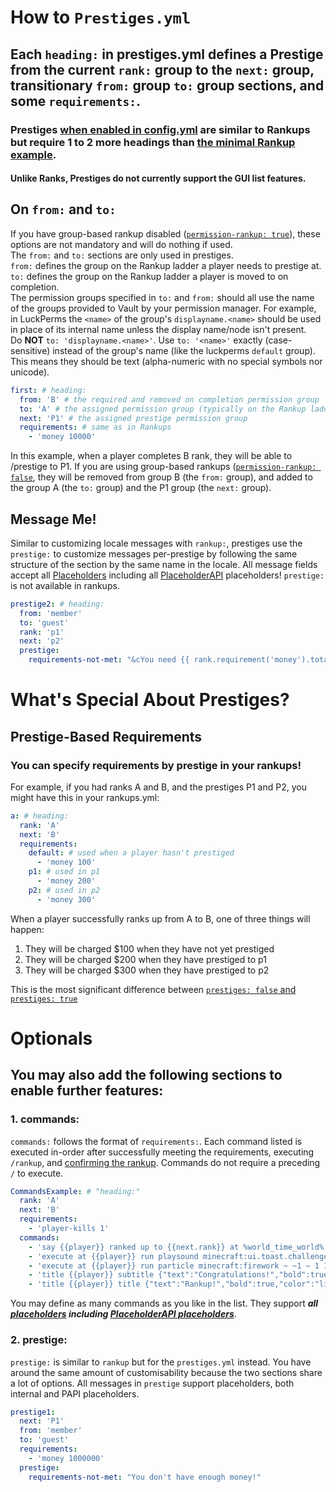 <html>
  <head>
    <meta name="description" content="Reference for Prestiges.yml including all mandatory and optional sections.">
    <meta name="keywords" content="Rankup, Minecraft, Plugin, Spigot, Optionals, Commands, Prestige, Displayname">
  </head>
</html>

# How to `Prestiges.yml`
## Each `heading:` in prestiges.yml defines a Prestige from the current `rank:` group to the `next:` group, transitionary `from:` group `to:` group sections, and some `requirements:`.  
### Prestiges [when enabled in config.yml](../GitHub/Rankup3/config/Prestige.html) are similar to Rankups but require 1 to 2 more headings than [the minimal Rankup example](./How-to-Rankups.yml.html#an-example-of-the-minimum-required-fields-with-a-default-configyml-and-non-empty-requirements).  
#### Unlike Ranks, Prestiges do not currently support the GUI list features.
## On `from:` and `to:`  
If you have group-based rankup disabled ([`permission-rankup: true`](../GitHub/Rankup3/config/Permission-Rankup.html)), these options are not mandatory and will do nothing if used.  
The `from:` and `to:` sections are only used in prestiges.  
`from:` defines the group on the Rankup ladder a player needs to prestige at.  
`to:` defines the group on the Rankup ladder a player is moved to on completion.  
The permission groups specified in `to:` and `from:` should all use the name of the groups provided to Vault by your permission manager. For example, in LuckPerms the `<name>` of the group's `displayname.<name>` should be used in place of its internal name unless the display name/node isn't present.  
Do **NOT** `to: 'displayname.<name>'`. Use `to: '<name>'` exactly (case-sensitive) instead of the group's name (like the luckperms `default` group). This means they should be text (alpha-numeric with no special symbols nor unicode).
```yaml
first: # heading:
  from: 'B' # the required and removed on completion permission group
  to: 'A' # the assigned permission group (typically on the Rankup ladder)
  next: 'P1' # the assigned prestige permission group
  requirements: # same as in Rankups
    - 'money 10000'
```
In this example, when a player completes B rank, they will be able to /prestige to P1. If you are using group-based rankups ([`permission-rankup: false`](../GitHub/Rankup3/config/Permission-Rankup.html), they will be removed from group B (the `from:` group), and added to the group A (the `to:` group) and the P1 group (the `next:` group).
## Message Me!
Similar to customizing locale messages with `rankup:`, prestiges use the `prestige:` to customize messages per-prestige by following the same structure of the section by the same name in the locale. All message fields accept all [Placeholders](../Placeholders.md) including all [PlaceholderAPI](../GitHub/PAPI/Placeholders.html) placeholders! `prestige:` is not available in rankups.

```yaml
prestige2: # heading:
  from: 'member'
  to: 'guest'
  rank: 'p1'
  next: 'p2'
  prestige:
    requirements-not-met: "&cYou need {{ rank.requirement('money').total | money }} money to rankup."
```
# What's Special About Prestiges?  
## Prestige-Based Requirements  
### You can specify requirements by prestige in your rankups!  
For example, if you had ranks A and B, and the prestiges P1 and P2, you might have this in your rankups.yml:  
```yaml
a: # heading:
  rank: 'A'
  next: 'B'
  requirements:
    default: # used when a player hasn't prestiged
      - 'money 100'
    p1: # used in p1
      - 'money 200'
    p2: # used in p2
      - 'money 300'
```
When a player successfully ranks up from A to B, one of three things will happen:  
1. They will be charged $100 when they have not yet prestiged  
2. They will be charged $200 when they have prestiged to p1  
3. They will be charged $300 when they have prestiged to p2

This is the most significant difference between [`prestiges: false` and `prestiges: true`](../GitHub/PAPI/Placeholders.html)

# Optionals
## You may also add the following sections to enable further features:
### 1. commands:
`commands:` follows the format of `requirements:`. Each command listed is executed in-order after successfully meeting the requirements, executing `/rankup`, and [confirming the rankup](../GitHub/Rankup3/config/ConfirmationGUI.html). Commands do not require a preceding `/` to execute. 
```yaml
CommandsExample: # "heading:"
  rank: 'A'
  next: 'B'
  requirements:
    - 'player-kills 1'
  commands:
    - 'say {{player}} ranked up to {{next.rank}} at %world_time_world% in world: %world_name_world%' # requires PAPI and /papi ecloud download world
    - 'execute at {{player}} run playsound minecraft:ui.toast.challenge_complete player {{player}} ~ ~ ~' # plays a sound for the player
    - 'execute at {{player}} run particle minecraft:firework ~ ~1 ~ 1 1 1 0 30 normal' # makes a firework particle cloud on the player
    - 'title {{player}} subtitle {"text":"Congratulations!","bold":true,"color":"aqua"}' # adds a subtitle to the player's screen
    - 'title {{player}} title {"text":"Rankup!","bold":true,"color":"light_purple"}' # adds a title to the player's screen
```  
You may define as many commands as you like in the list. They support ***all [placeholders](../Placeholders.md) including [PlaceholderAPI placeholders](../GitHub/PAPI/Placeholders.html)***.

### 2. prestige:
`prestige:` is similar to `rankup` but for the `prestiges.yml` instead. You have around the same amount of customisability because the two sections share a lot of options. All messages in `prestige` support placeholders, both internal and PAPI placeholders.
```yaml
prestige1:
  next: 'P1'
  from: 'member'
  to: 'guest'
  requirements:
    - 'money 1000000'
  prestige:
    requirements-not-met: "You don't have enough money!"
```
